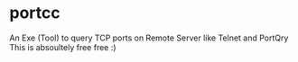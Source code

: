 # portcc
An Exe (Tool) to query TCP ports on Remote Server like Telnet and PortQry
This is absoultely free free :)
